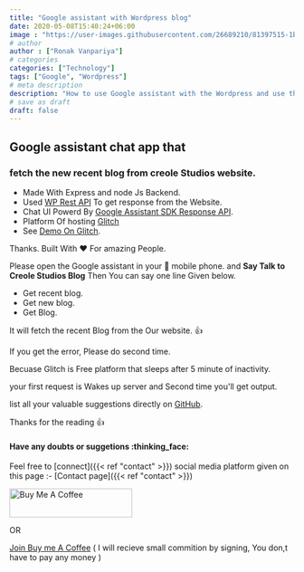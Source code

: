 ```yaml
---
title: "Google assistant with Wordpress blog"
date: 2020-05-08T15:40:24+06:00
image : "https://user-images.githubusercontent.com/26689210/81397515-1b005900-9145-11ea-9612-6848c459dbcf.png"
# author
author : ["Ronak Vanpariya"]
# categories
categories: ["Technology"]
tags: ["Google", "Wordpress"]
# meta description
description: "How to use Google assistant with the Wordpress and use the webhook for fetch blog"
# save as draft
draft: false
---
```


## Google assistant chat app that 
### fetch the new recent blog from creole Studios website.

- Made With Express and node Js Backend.
- Used [WP Rest API](https://developer.wordpress.org/rest-api/reference/posts/#definition) To get response from the Website.
- Chat UI Powerd By [Google Assistant SDK Response API](https://developers.google.com/assistant/conversational/responses).
- Platform Of hosting [Glitch](https://glitch.com/)
- See [Demo On Glitch](https://glitch.com/edit/#!/creole-studios-blog).

Thanks. Built With :heart: For amazing People.

Please open the Google assistant in your :iphone: mobile phone.
and **Say Talk to Creole Studios Blog**
Then You can say one line Given below.

- Get recent blog.
- Get new blog.
- Get Blog.

It will fetch the recent Blog from the Our website. :+1:

If you get the error, Please do second time.

Becuase Glitch is Free platform that sleeps after 5 minute of inactivity.

your first request is Wakes up server and Second time you'll get output.

list all your valuable suggestions directly on [GitHub](https://github.com/vanpariyar/google-assistant-creolestudios-blog/issues).


Thanks for the reading :+1:

#### Have any doubts or suggetions :thinking_face: 
Feel free to [connect]({{< ref "contact" >}}) social media platform given on this page :- [Contact page]({{< ref "contact" >}})


<a href="https://www.buymeacoffee.com/vanpariyar" rel="noopener noreferrer" target="_blank"><img src="https://cdn.buymeacoffee.com/buttons/default-orange.png" alt="Buy Me A Coffee" style="height: 51px !important;width: 217px !important;" ></a>

OR

[Join Buy me A Coffee](https://buymeacoff.ee/?via=vanpariyar) ( I will recieve small commition by signing, You don,t have to pay any money )
